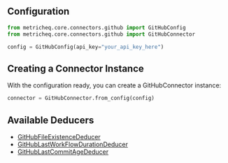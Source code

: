 ## Configuration

```python
from metricheq.core.connectors.github import GitHubConfig
from metricheq.core.connectors.github import GitHubConnector

config = GitHubConfig(api_key="your_api_key_here")
```

## Creating a Connector Instance

With the configuration ready, you can create a GitHubConnector instance:

```python
connector = GitHubConnector.from_config(config)
```

## Available Deducers

- [GitHubFileExistenceDeducer](../deducers/github/github_file_existence_deducer.md)
- [GitHubLastWorkFlowDurationDeducer](../deducers/github/github_last_workflow_duration_deducer.md)
- [GitHubLastCommitAgeDeducer](../deducers/github/github_last_commit_age_deducer.md)